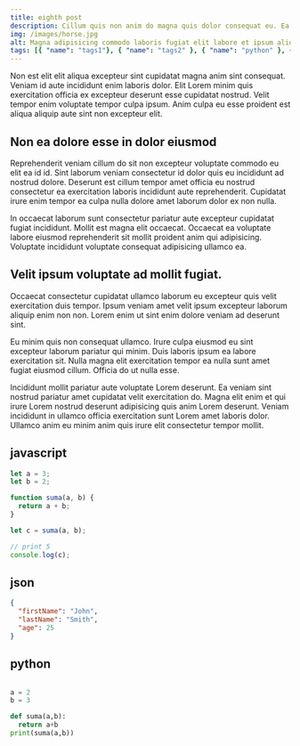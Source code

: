 ```yaml
---
title: eighth post
description: Cillum quis non anim do magna quis dolor consequat eu. Ea est sint Lorem commodo et tempor.
img: /images/horse.jpg
alt: Magna adipisicing commodo laboris fugiat elit labore et ipsum aliqua Lorem exercitation.
tags: [{ "name": "tags1"}, { "name": "tags2" }, { "name": "python" }, { "name": "json" },  { "name": "javascript"}]
---
```


Non est elit elit aliqua excepteur sint cupidatat magna anim sint consequat. Veniam id aute incididunt enim laboris dolor. Elit Lorem minim quis exercitation officia ex excepteur deserunt esse cupidatat nostrud. Velit tempor enim voluptate tempor culpa ipsum. Anim culpa eu esse proident est aliqua aliquip aute sint non excepteur elit.

## Non ea dolore esse in dolor eiusmod

Reprehenderit veniam cillum do sit non excepteur voluptate commodo eu elit ea id id. Sint laborum veniam consectetur id dolor quis eu incididunt ad nostrud dolore. Deserunt est cillum tempor amet officia eu nostrud consectetur ea exercitation laboris incididunt aute reprehenderit. Cupidatat irure enim tempor ea culpa nulla dolore amet laborum dolor ex non nulla.

In occaecat laborum sunt consectetur pariatur aute excepteur cupidatat fugiat incididunt. Mollit est magna elit occaecat. Occaecat ea voluptate labore eiusmod reprehenderit sit mollit proident anim qui adipisicing. Voluptate incididunt voluptate consequat adipisicing ullamco ea.

## Velit ipsum voluptate ad mollit fugiat.

Occaecat consectetur cupidatat ullamco laborum eu excepteur quis velit exercitation duis tempor. Ipsum veniam amet velit ipsum excepteur laborum aliquip enim non non. Lorem enim ut sint enim dolore veniam ad deserunt sint.

Eu minim quis non consequat ullamco. Irure culpa eiusmod eu sint excepteur laborum pariatur qui minim. Duis laboris ipsum ea labore exercitation sit. Nulla magna elit exercitation tempor ea nulla sunt amet fugiat eiusmod cillum. Officia do ut nulla esse.

Incididunt mollit pariatur aute voluptate Lorem deserunt. Ea veniam sint nostrud pariatur amet cupidatat velit exercitation do. Magna elit enim et qui irure Lorem nostrud deserunt adipisicing quis anim Lorem deserunt. Veniam incididunt in ullamco officia exercitation sunt Lorem amet laboris dolor. Ullamco anim eu minim anim quis irure elit consectetur tempor mollit.

## javascript

```javascript
let a = 3;
let b = 2;

function suma(a, b) {
  return a + b;
}

let c = suma(a, b);

// print 5
console.log(c);
```

## json

```json
{
  "firstName": "John",
  "lastName": "Smith",
  "age": 25
}
```

## python

```python

a = 2
b = 3

def suma(a,b):
  return a+b
print(suma(a,b))

```
